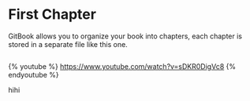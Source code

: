 # First Chapter

GitBook allows you to organize your book into chapters, each chapter is stored in a separate file like this one.

```

```

{% youtube %} https://www.youtube.com/watch?v=sDKR0DigVc8 {% endyoutube %}

hihi